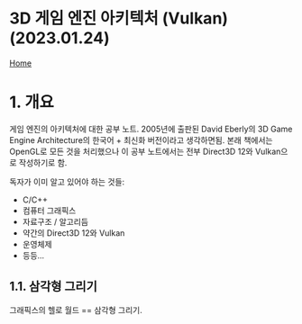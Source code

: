 # 3D 게임 엔진 아키텍처 (Vulkan) (2023.01.24)
[Home](/README.md)

# 1. 개요

게임 엔진의 아키텍처에 대한 공부 노트. 2005년에 출판된 David Eberly의 3D Game Engine Architecture의 한국어 + 최신화 버전이라고 생각하면됨. 본래 책에서는 OpenGL로 모든 것을 처리했으나 이 공부 노트에서는 전부 Direct3D 12와 Vulkan으로 작성하기로 함.

독자가 이미 알고 있어야 하는 것들:
* C/C++
* 컴퓨터 그래픽스
* 자료구조 / 알고리듬
* 약간의 Direct3D 12와 Vulkan
* 운영체제
* 등등...

## 1.1. 삼각형 그리기

그래픽스의 헬로 월드 == 삼각형 그리기.


